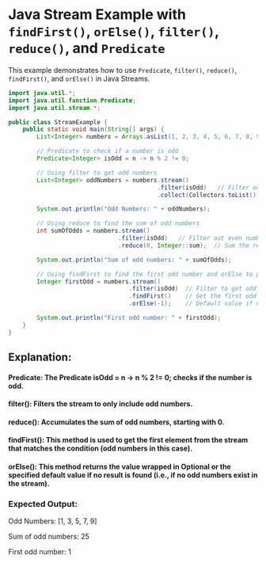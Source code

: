 # Java Stream Example with `findFirst()`, `orElse()`, `filter()`, `reduce()`, and `Predicate`

This example demonstrates how to use `Predicate`, `filter()`, `reduce()`, `findFirst()`, and `orElse()` in Java Streams.

```java
import java.util.*;
import java.util.function.Predicate;
import java.util.stream.*;

public class StreamExample {
    public static void main(String[] args) {
        List<Integer> numbers = Arrays.asList(1, 2, 3, 4, 5, 6, 7, 8, 9);

        // Predicate to check if a number is odd
        Predicate<Integer> isOdd = n -> n % 2 != 0;

        // Using filter to get odd numbers
        List<Integer> oddNumbers = numbers.stream()
                                          .filter(isOdd)   // Filter out even numbers
                                          .collect(Collectors.toList());

        System.out.println("Odd Numbers: " + oddNumbers);

        // Using reduce to find the sum of odd numbers
        int sumOfOdds = numbers.stream()
                               .filter(isOdd)   // Filter out even numbers
                               .reduce(0, Integer::sum);  // Sum the remaining numbers

        System.out.println("Sum of odd numbers: " + sumOfOdds);

        // Using findFirst to find the first odd number and orElse to provide a default value if none is found
        Integer firstOdd = numbers.stream()
                                  .filter(isOdd)  // Filter to get odd numbers
                                  .findFirst()    // Get the first odd number
                                  .orElse(-1);    // Default value if no odd number is found

        System.out.println("First odd number: " + firstOdd);
    }
}

```

## Explanation:
#### Predicate: The Predicate<Integer> isOdd = n -> n % 2 != 0; checks if the number is odd.

#### filter(): Filters the stream to only include odd numbers.

#### reduce(): Accumulates the sum of odd numbers, starting with 0.

#### findFirst(): This method is used to get the first element from the stream that matches the condition (odd numbers in this case).

#### orElse(): This method returns the value wrapped in Optional or the specified default value if no result is found (i.e., if no odd numbers exist in the stream).

### Expected Output:

Odd Numbers: [1, 3, 5, 7, 9]

Sum of odd numbers: 25

First odd number: 1



